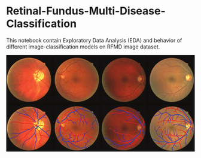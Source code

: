 # Retinal-Fundus-Multi-Disease-Classification

This notebook contain Exploratory Data Analysis (EDA) and behavior of different image-classification models on RFMD image dataset.

<img src="cover-image.png"/>
